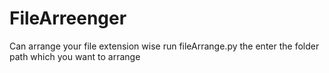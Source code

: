# FileArreenger
Can arrange your file extension wise 
run fileArrange.py 
the enter the folder path which you want to arrange
